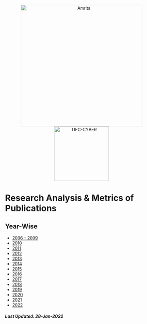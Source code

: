 <p align="center">
    <img src="https://github.com/Amrita-TIFAC-Cyber-Blockchain/Amrita-TIFAC-Cyber-Blockchain/blob/master/AVV_PNG.png" alt ="Amrita" width="400" />
    <img src="https://amrita.edu/wp-content/uploads/2021/09/1597668744269.jpg" alt ="TIFC-CYBER" width="180" />
</p>

# Research Analysis & Metrics of Publications

## Year-Wise

- [2006 - 2009](2006-2009.md)
- [2010](2010.md)
- [2011](2011.md)
- [2012](2012.md)
- [2013](2013.md)
- [2014](2014.md)
- [2015](2015.md)
- [2016](2016.md)
- [2017](2017.md)
- [2018](2018.md)
- [2019](2019.md)
- [2020](2020.md)
- [2021](2021.md)
- [2022](2022.md)

##### Last Updated: 28-Jan-2022
